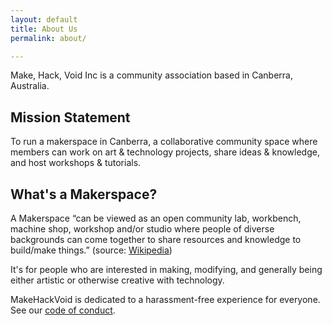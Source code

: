 ```yaml
---
layout: default
title: About Us
permalink: about/

---
```


Make, Hack, Void Inc is a community association based in Canberra, Australia.

## Mission Statement

To run a makerspace in Canberra, a collaborative community space where members can work on art & technology projects, share ideas & knowledge, and host workshops & tutorials.

## What's a Makerspace?

A Makerspace &ldquo;can be viewed as an open community lab, workbench, machine shop, workshop and/or studio where people of diverse backgrounds can come together to share resources and knowledge to build/make things.&rdquo; (source: [Wikipedia](http://en.wikipedia.org/wiki/Hackerspace)) 

It's for people who are interested in making, modifying, and generally being either artistic or otherwise creative with technology.

MakeHackVoid is dedicated to a harassment-free experience for everyone. See our [code of conduct](/code-of-conduct/).
